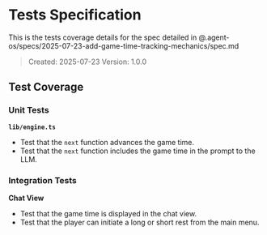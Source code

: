 # Tests Specification

This is the tests coverage details for the spec detailed in @.agent-os/specs/2025-07-23-add-game-time-tracking-mechanics/spec.md

> Created: 2025-07-23
> Version: 1.0.0

## Test Coverage

### Unit Tests

**`lib/engine.ts`**
- Test that the `next` function advances the game time.
- Test that the `next` function includes the game time in the prompt to the LLM.

### Integration Tests

**Chat View**
- Test that the game time is displayed in the chat view.
- Test that the player can initiate a long or short rest from the main menu.
